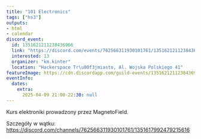 ```yaml
---
title: "101 Electronics"
tags: ["hs3"]
outputs:
- html
- calendar
discord_event:
  id: 1351621211238436966
  link: "https://discord.com/events/762566311930101761/1351621211238436966"
  interested: 13
  organizer: "km.kinter"
  location: "Hackerspace Tr\u00f3jmiasto, Al. Wojska Polskiego 41"
featureImage: https://cdn.discordapp.com/guild-events/1351621211238436966/09e7869adbb075b38d67877f1c105d4c.png?size=1024
eventInfo:
  dates:
    extra:
      2025-04-09 21:00-22:30: null
---
```

Kurs elektroniki prowadzony przez MagnetoField.

Szczegóły w wątku: https://discord.com/channels/762566311930101761/1351617992479215616
